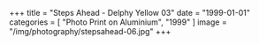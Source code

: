 +++
title = "Steps Ahead - Delphy Yellow 03"
date = "1999-01-01"
categories = [ "Photo Print on Aluminium", "1999" ]
image = "/img/photography/stepsahead-06.jpg"
+++

